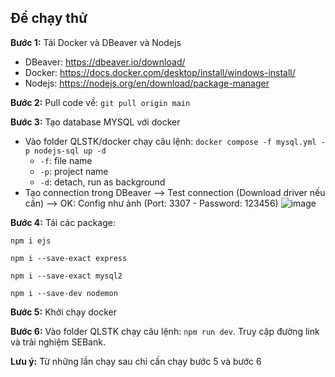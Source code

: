 ## Để chạy thử
**Bước 1:** Tải Docker và DBeaver và Nodejs
  - DBeaver: https://dbeaver.io/download/
  - Docker: https://docs.docker.com/desktop/install/windows-install/
  - Nodejs: https://nodejs.org/en/download/package-manager

**Bước 2:** Pull code về: `git pull origin main`

**Bước 3:** Tạo database MYSQL với docker
- Vào folder QLSTK/docker chạy câu lệnh: `docker compose -f mysql.yml -p nodejs-sql up -d` 
    - `-f`: file name
    - `-p`: project name
    - `-d`: detach, run as background
- Tạo connection trong DBeaver --> Test connection (Download driver nếu cần) --> OK: Config như ảnh (Port: 3307 - Password: 123456)
    ![image](/Config_DBeaver.png) 

**Bước 4:** Tải các package:

`npm i ejs`

`npm i --save-exact express`

`npm i --save-exact mysql2`

`npm i --save-dev nodemon`

**Bước 5:** Khởi chạy docker


**Bước 6:** Vào folder QLSTK chạy câu lệnh: `npm run dev`. Truy cập đường link và trải nghiệm SEBank.

**Lưu ý:** Từ những lần chạy sau chỉ cần chạy bước 5 và bước 6